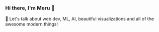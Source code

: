### Hi there, I'm Meru 👋

💬 Let's talk about web dev, ML, AI, beautiful visualizations and all of the awesome modern things!
